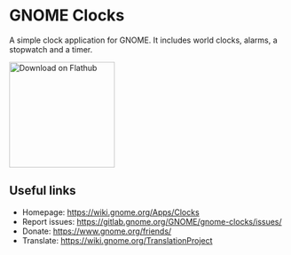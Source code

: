 # GNOME Clocks

A simple clock application for GNOME. It includes world clocks, alarms,
a stopwatch and a timer.

<a href='https://flathub.org/apps/details/org.gnome.clocks'><img width='190px' alt='Download on Flathub' src='https://flathub.org/assets/badges/flathub-badge-i-en.png'/></a>

## Useful links

- Homepage: <https://wiki.gnome.org/Apps/Clocks>
- Report issues: <https://gitlab.gnome.org/GNOME/gnome-clocks/issues/>
- Donate: <https://www.gnome.org/friends/>
- Translate: <https://wiki.gnome.org/TranslationProject>
